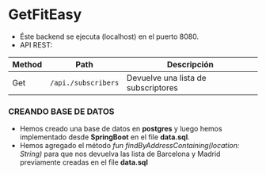 # GetFitEasy

- Éste backend se ejecuta (localhost) en el puerto 8080.
- API REST:

| Method | Path             | Descripción                         |
|--------|------------------|-------------------------------------|
| Get    |`/api./subscribers`| Devuelve una lista de subscriptores |

### CREANDO BASE DE DATOS 
- Hemos creado una base de datos en **postgres** y luego hemos implementado desde
**SpringBoot** en el file **data.sql**.
- Hemos agregado el método _fun findByAddressContaining(location: String)_
para que nos devuelva las lista de Barcelona y Madrid previamente creadas
en el file **data.sql**